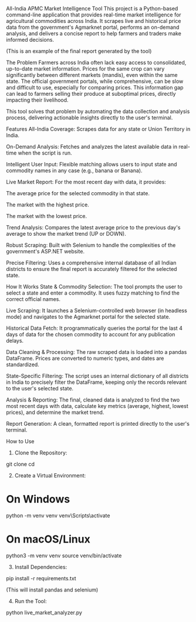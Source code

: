 All-India APMC Market Intelligence Tool
This project is a Python-based command-line application that provides real-time market intelligence for agricultural commodities across India. It scrapes live and historical price data from the government's Agmarknet portal, performs an on-demand analysis, and delivers a concise report to help farmers and traders make informed decisions.

(This is an example of the final report generated by the tool)

The Problem
Farmers across India often lack easy access to consolidated, up-to-date market information. Prices for the same crop can vary significantly between different markets (mandis), even within the same state. The official government portals, while comprehensive, can be slow and difficult to use, especially for comparing prices. This information gap can lead to farmers selling their produce at suboptimal prices, directly impacting their livelihood.

This tool solves that problem by automating the data collection and analysis process, delivering actionable insights directly to the user's terminal.

Features
All-India Coverage: Scrapes data for any state or Union Territory in India.

On-Demand Analysis: Fetches and analyzes the latest available data in real-time when the script is run.

Intelligent User Input: Flexible matching allows users to input state and commodity names in any case (e.g., banana or Banana).

Live Market Report: For the most recent day with data, it provides:

The average price for the selected commodity in that state.

The market with the highest price.

The market with the lowest price.

Trend Analysis: Compares the latest average price to the previous day's average to show the market trend (UP or DOWN).

Robust Scraping: Built with Selenium to handle the complexities of the government's ASP.NET website.

Precise Filtering: Uses a comprehensive internal database of all Indian districts to ensure the final report is accurately filtered for the selected state.

How It Works
State & Commodity Selection: The tool prompts the user to select a state and enter a commodity. It uses fuzzy matching to find the correct official names.

Live Scraping: It launches a Selenium-controlled web browser (in headless mode) and navigates to the Agmarknet portal for the selected state.

Historical Data Fetch: It programmatically queries the portal for the last 4 days of data for the chosen commodity to account for any publication delays.

Data Cleaning & Processing: The raw scraped data is loaded into a pandas DataFrame. Prices are converted to numeric types, and dates are standardized.

State-Specific Filtering: The script uses an internal dictionary of all districts in India to precisely filter the DataFrame, keeping only the records relevant to the user's selected state.

Analysis & Reporting: The final, cleaned data is analyzed to find the two most recent days with data, calculate key metrics (average, highest, lowest prices), and determine the market trend.

Report Generation: A clean, formatted report is printed directly to the user's terminal.

How to Use
1. Clone the Repository:

git clone <your-repository-url>
cd <your-repository-name>

2. Create a Virtual Environment:

# On Windows
python -m venv venv
venv\Scripts\activate

# On macOS/Linux
python3 -m venv venv
source venv/bin/activate

3. Install Dependencies:

pip install -r requirements.txt

(This will install pandas and selenium)

4. Run the Tool:

python live_market_analyzer.py
